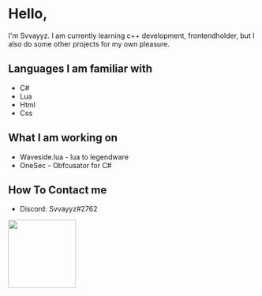 # Hello,
I'm Svvayyz. I am currently learning c++ development, frontendholder, but I also do some other projects for my own pleasure. 
## Languages I am familiar with
- C#
- Lua
- Html
- Css
## What I am working on
- Waveside.lua - lua to legendware
- OneSec - Obfcusator for C#
## How To Contact me
- Discord: Svvayyz#2762

<a><img height="137.3px" src="https://github-readme-stats.vercel.app/api?username=Svvayyz&hide_title=true&hide_border=true&theme=cobalt&show_icons=true&include_all_commits=true&&line_height=21"/></a>
